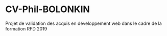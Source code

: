 # CV-Phil-BOLONKIN
Projet de validation des acquis en développement web dans le cadre de la formation RFD 2019

